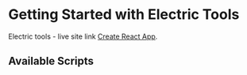 # Getting Started with Electric Tools

Electric tools - live site link [Create React App](https://electric-tools-4d28a.web.app/).

## Available Scripts
